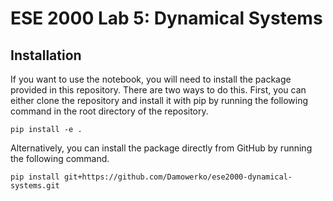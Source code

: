 # ESE 2000 Lab 5: Dynamical Systems

## Installation
If you want to use the notebook, you will need to install the package provided in this repository.
There are two ways to do this.
First, you can either clone the repository and install it with pip by running the following command in the root directory of the repository.
```
pip install -e . 
```
Alternatively, you can install the package directly from GitHub by running the following command.
```
pip install git+https://github.com/Damowerko/ese2000-dynamical-systems.git
```
